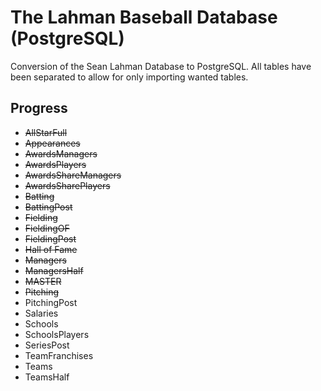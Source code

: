 # The Lahman Baseball Database (PostgreSQL)

Conversion of the Sean Lahman Database to PostgreSQL. All tables have been separated to allow for only importing wanted tables.

## Progress

 * ~~AllStarFull~~
 * ~~Appearances~~
 * ~~AwardsManagers~~
 * ~~AwardsPlayers~~
 * ~~AwardsShareManagers~~
 * ~~AwardsSharePlayers~~
 * ~~Batting~~
 * ~~BattingPost~~
 * ~~Fielding~~
 * ~~FieldingOF~~
 * ~~FieldingPost~~
 * ~~Hall of Fame~~
 * ~~Managers~~
 * ~~ManagersHalf~~
 * ~~MASTER~~
 * ~~Pitching~~
 * PitchingPost
 * Salaries
 * Schools
 * SchoolsPlayers
 * SeriesPost
 * TeamFranchises
 * Teams
 * TeamsHalf
